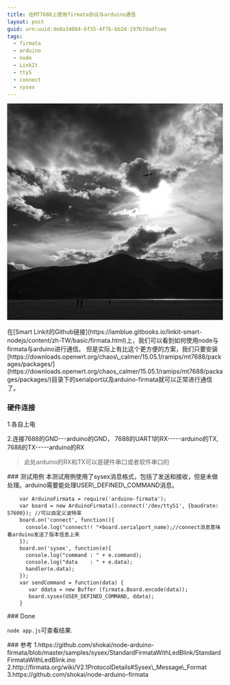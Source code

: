 ```yaml
---
title: 在MT7688上使用firmata协议与arduino通信 
layout: post
guid: urn:uuid:de8a34084-6f35-4f7b-bb2d-197b7dadfcee
tags:
  - firmata
  - arduino
  - node 
  - LinkIt 
  - ttyS
  - connect
  - sysex
---
```


![Alone](/media/files/2016/3/shangrila.jpg)
<p />
在[Smart Linkit的Github链接](https://iamblue.gitbooks.io/linkit-smart-nodejs/content/zh-TW/basic/firmata.html)上，我们可以看到如何使用node与firmata与arduino进行通信。
但是实际上有比这个更方便的方案，我们只要安装[https://downloads.openwrt.org/chaos\_calmer/15.05.1/ramips/mt7688/packages/packages/](https://downloads.openwrt.org/chaos_calmer/15.05.1/ramips/mt7688/packages/packages/)目录下的serialport以及arduino-firmata就可以正常进行通信了。
<p />

### 硬件连接

1.各自上电

2.连接7688的GND---arduino的GND， 7688的UART1的RX-----arduino的TX, 7688的TX-----arduino的RX

>此处arduino的RX和TX可以是硬件串口或者软件串口的

<p />
### 测试用例
本测试用例使用了sysex消息格式，包括了发送和接收，但是未做处理。arduino需要能处理USER\_DEFINED\_COMMAND消息。

        var ArduinoFirmata = require('arduino-firmata');
        var board = new ArduinoFirmata().connect('/dev/ttyS1', {baudrate: 57600}); //可以自定义波特率
        board.on('connect', function(){
          console.log("connect!! "+board.serialport_name);//connect消息意味着arduino发送了版本信息上来
        });
        board.on('sysex', function(e){
          console.log("command : " + e.command);
          console.log("data    : " + e.data);
          handler(e.data);
        });
        var sendCommand = function(data) {
           var ddata = new Buffer (firmata.Board.encode(data));
           board.sysex(USER_DEFINED_COMMAND, ddata);
        }
<p />
### Done

`node app.js`可查看结果.
<p/>
### 参考
1.https://github.com/shokai/node-arduino-firmata/blob/master/samples/sysex/StandardFirmataWithLedBlink/StandardFirmataWithLedBlink.ino
2.http://firmata.org/wiki/V2.1ProtocolDetails#Sysex\_Message\_Format
3.https://github.com/shokai/node-arduino-firmata



